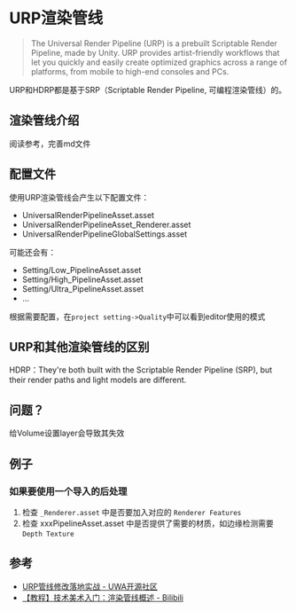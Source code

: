 # URP渲染管线

> The Universal Render Pipeline (URP) is a prebuilt Scriptable Render Pipeline, made by Unity. URP provides artist-friendly workflows that let you quickly and easily create optimized graphics across a range of platforms, from mobile to high-end consoles and PCs.

URP和HDRP都是基于SRP（Scriptable Render Pipeline, 可编程渲染管线）的。

## 渲染管线介绍
阅读参考，完善md文件

## 配置文件

使用URP渲染管线会产生以下配置文件：
- UniversalRenderPipelineAsset.asset
- UniversalRenderPipelineAsset_Renderer.asset
- UniversalRenderPipelineGlobalSettings.asset

可能还会有：
- Setting/Low_PipelineAsset.asset
- Setting/High_PipelineAsset.asset
- Setting/Ultra_PipelineAsset.asset
- ...

根据需要配置，在`project setting->Quality`中可以看到editor使用的模式


## URP和其他渲染管线的区别

HDRP：They're both built with the Scriptable Render Pipeline (SRP), but their render paths and light models are different.

## 问题？
给Volume设置layer会导致其失效


## 例子

### 如果要使用一个导入的后处理

1. 检查 `_Renderer.asset` 中是否要加入对应的 `Renderer Features`
2. 检查 xxxPipelineAsset.asset 中是否提供了需要的材质，如边缘检测需要`Depth Texture`

## 参考
- [URP管线修改落地实战 - UWA开源社区](https://edu.uwa4d.com/course-intro/0/489?entrance=3)
- [【教程】技术美术入门：渲染管线概述 - Bilibili](https://www.bilibili.com/video/BV1Q54y1G7v3)